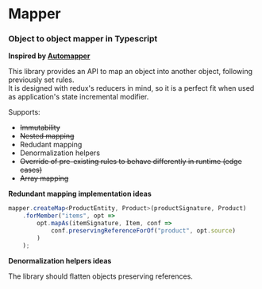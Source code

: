 # Mapper

### Object to object mapper in Typescript

**Inspired by [Automapper](https://github.com/automapper/automapper)**

This library provides an API to map an object into another object, following previously set rules.  
It is designed with redux's reducers in mind, so it is a perfect fit when used as application's state incremental modifier.

Supports:
+ ~~Immutability~~
+ ~~Nested mapping~~
+ Redudant mapping
+ Denormalization helpers
+ ~~Override of pre-existing rules to behave differently in runtime (edge cases)~~
+ ~~Array mapping~~

**Redundant mapping implementation ideas**  

```typescript
mapper.createMap<ProductEntity, Product>(productSignature, Product)
    .forMember("items", opt =>
        opt.mapAs(itemSignature, Item, conf =>
            conf.preservingReferenceForOf("product", opt.source)
        )
    );
```

**Denormalization helpers ideas**

The library should flatten objects preserving references.  

